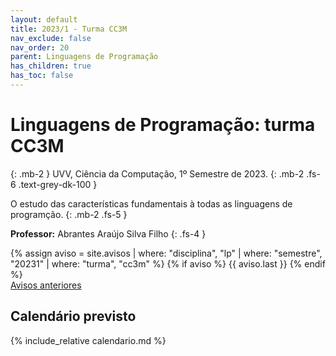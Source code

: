 ```yaml
---
layout: default
title: 2023/1 - Turma CC3M
nav_exclude: false
nav_order: 20
parent: Linguagens de Programação
has_children: true
has_toc: false
---
```


# **Linguagens de Programação: turma CC3M**
{: .mb-2 }
UVV, Ciência da Computação, 1º Semestre de 2023.
{: .mb-2 .fs-6 .text-grey-dk-100 }

O estudo das características fundamentais à todas as linguagens
de programção.
{: .mb-2 .fs-5 }

**Professor:** Abrantes Araújo Silva Filho
{: .fs-4 }

<div class="d-flex">
  <div class="flex-justify-start" style="flex-grow: 1">
  {% assign aviso = site.avisos
     | where: "disciplina", "lp"
     | where: "semestre", "20231"
     | where: "turma", "cc3m" %}
  {% if aviso %}
    {{ aviso.last }}
  {% endif %}
  </div>
</div>
<div style="flex-grow: 0">
  <a href="{{ page.dir }}avisos" class="btn btn-outline">Avisos anteriores</a>
</div>

## Calendário previsto

{% include_relative calendario.md %}
